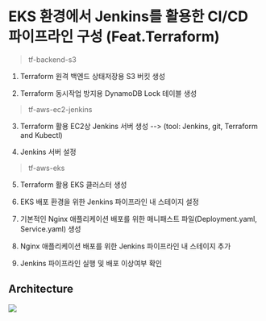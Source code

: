# EKS 환경에서 Jenkins를 활용한 CI/CD 파이프라인 구성 (Feat.Terraform)

> tf-backend-s3

1. Terraform 원격 백엔드 상태저장용 S3 버킷 생성 


2. Terraform 동시작업 방지용 DynamoDB Lock 테이블 생성


> tf-aws-ec2-jenkins

3. Terraform 활용 EC2상 Jenkins 서버 생성 -->
   (tool: Jenkins, git, Terraform and Kubectl)

4. Jenkins 서버 설정


> tf-aws-eks
5. Terraform 활용 EKS 클러스터 생성


6. EKS 배포 환경을 위한 Jenkins 파이프라인 내 스테이지 설정


7. 기본적인 Nginx 애플리케이션 배포를 위한 매니패스트 파일(Deployment.yaml, Service.yaml) 생성


8. Nginx 애플리케이션 배포를 위한 Jenkins 파이프라인 내 스테이지 추가


9. Jenkins 파이프라인 실행 및 배포 이상여부 확인


## Architecture

![](https://github.com/deepcrystal2/CICD_Jenkins_EKS/blob/main/eks_cluster.drawio.png)